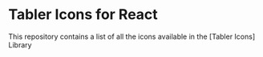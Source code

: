 # Tabler Icons for React

This repository contains a list of all the icons available in the [Tabler Icons] Library
